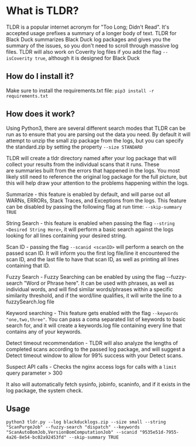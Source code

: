 # What is TLDR?

TLDR is a popular internet acronym for "Too Long; Didn't Read". It's accepted usage prefixes a summary of a longer body of text.
TLDR for Black Duck summarizes Black Duck log packages and gives you the summary of the issues, so you don't need to scroll through massive log files.
TLDR will also work on Coverity log files if you add the flag `--isCoverity true`, although it is designed for Black Duck

## How do I install it?

Make sure to install the requirements.txt file: `pip3 install -r requirements.txt`

## How does it work?

Using Python3, there are several different search modes that TLDR can be run as to ensure that you are parsing out the data you need. By default it will attempt to unzip the small zip package from the logs, but you can specify the standard.zip by setting the property `--size STANDARD`

TLDR will create a tldr directory named after your log package that will collect your results from the individual scans that it runs. These are summaries built from the errors that happened in the logs. You most likely still need to reference the original log package for the full picture, but this will help draw your attention to the problems happening within the logs.

Summarize - this feature is enabled by default, and will parse out all WARNs, ERRORs, Stack Traces, and Exceptions from the logs. This feature can be disabled by passing the following flag at run time: `--skip-summary TRUE`

String Search - this feature is enabled when passing the flag `--string <Desired String Here>`, it will perform a basic search against the logs looking for all lines containing your desired string.

Scan ID - passing the flag `--scanid <scanID>` will perform a search on the passed scan ID. It will inform you the first log file/line it encountered the scan ID, and the last file to have that scan ID, as well as printing all lines containing that ID.

Fuzzy Search - Fuzzy Searching can be enabled by using the flag --fuzzy-search "Word or Phrase here". It can be used with phrases, as well as individual words, and will find similar words/phrases within a specific similarity threshold, and if the word/line qualifies, it will write the line to a fuzzySearch.log file

Keyword searching - This feature gets enabled with the flag `--keywords "one,two,three"`. You can pass a coma separated list of keywords to basic search for, and it will create a keywords.log file containing every line that contains any of your keywords.

Detect timeout recommendation - TLDR will also analyze the lengths of completed scans according to the passed log package, and will suggest a Detect timeout window to allow for 99% success with your Detect scans.

Suspect API calls - Checks the nginx access logs for calls with a `limit` query parameter > 300

It also will automatically fetch sysinfo, jobinfo, scaninfo, and if it exists in the log package, the system check.

## Usage

`python3 tldr.py --log blackducklogs.zip --size small --string "ScanPurgeJob" --fuzzy-search "dispatch" --keywords "ScanAutoBomJob,VersionBomComputationJob" --scanid "9535e51d-7955-4a26-8e54-bc02a92453fd" --skip-summary TRUE`
